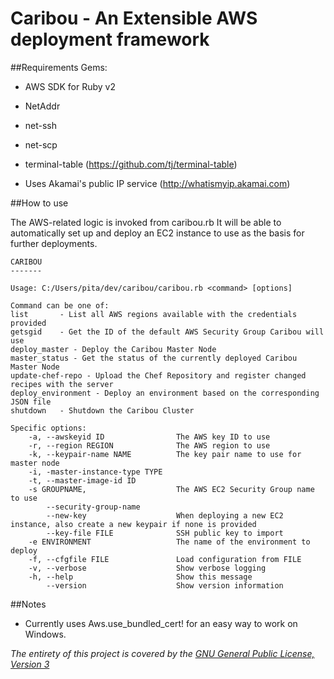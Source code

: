 # Caribou - An Extensible AWS deployment framework

##Requirements
Gems:
* AWS SDK for Ruby v2
* NetAddr
* net-ssh
* net-scp
* terminal-table (https://github.com/tj/terminal-table)

* Uses Akamai's public IP service (http://whatismyip.akamai.com)


##How to use

The AWS-related logic is invoked from caribou.rb
It will be able to automatically set up and deploy an EC2 instance to use as the basis for further deployments.
```
CARIBOU
-------

Usage: C:/Users/pita/dev/caribou/caribou.rb <command> [options]

Command can be one of:
list       - List all AWS regions available with the credentials provided
getsgid    - Get the ID of the default AWS Security Group Caribou will use
deploy_master - Deploy the Caribou Master Node
master_status - Get the status of the currently deployed Caribou Master Node
update-chef-repo - Upload the Chef Repository and register changed recipes with the server
deploy_environment - Deploy an environment based on the corresponding JSON file
shutdown   - Shutdown the Caribou Cluster

Specific options:
    -a, --awskeyid ID                The AWS key ID to use
    -r, --region REGION              The AWS region to use
    -k, --keypair-name NAME          The key pair name to use for master node
    -i, -master-instance-type TYPE
    -t, --master-image-id ID
    -s GROUPNAME,                    The AWS EC2 Security Group name to use
        --security-group-name
        --new-key                    When deploying a new EC2 instance, also create a new keypair if none is provided
        --key-file FILE              SSH public key to import
    -e ENVIRONMENT                   The name of the environment to deploy
    -f, --cfgfile FILE               Load configuration from FILE
    -v, --verbose                    Show verbose logging
    -h, --help                       Show this message
        --version                    Show version information
```

##Notes
* Currently uses Aws.use_bundled_cert! for an easy way to work on Windows.

*The entirety of this project is covered by the [GNU General Public License, Version 3](http://www.gnu.org/licenses/gpl-3.0.txt)*
